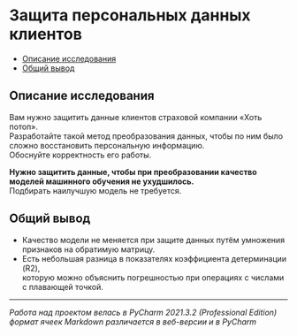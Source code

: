 # Защита персональных данных клиентов
  * [Описание исследования](#Описание-исследования)
  * [Общий вывод](#Общий-вывод)
## Описание исследования
Вам нужно защитить данные клиентов страховой компании «Хоть потоп».<br>
Разработайте такой метод преобразования данных, чтобы по ним было сложно восстановить персональную информацию.<br>
Обоснуйте корректность его работы.<br>

**Нужно защитить данные, чтобы при преобразовании качество моделей машинного обучения не ухудшилось.**<br>
Подбирать наилучшую модель не требуется.

## Общий вывод
* Качество модели не меняется при защите данных путём умножения признаков на обратимую матрицу.
* Есть небольшая разница в показателях коэффициента детерминации (R2),<br>
    которую можно объяснить погрешностью при операциях с числами с плавающей точкой.
***
_Работа над проектом велась в PyCharm 2021.3.2 (Professional Edition)_<br>
_формат ячеек Markdown различается в веб-версии и в PyCharm_